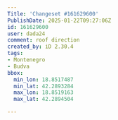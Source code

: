 ```yaml
---
Title: 'Changeset #161629600'
PublishDate: 2025-01-22T09:27:06Z
id: 161629600
user: dada24
comment: roof direction
created_by: iD 2.30.4
tags:
- Montenegro
- Budva
bbox:
  min_lon: 18.8517487
  min_lat: 42.2893284
  max_lon: 18.8519163
  max_lat: 42.2894504

---
```

